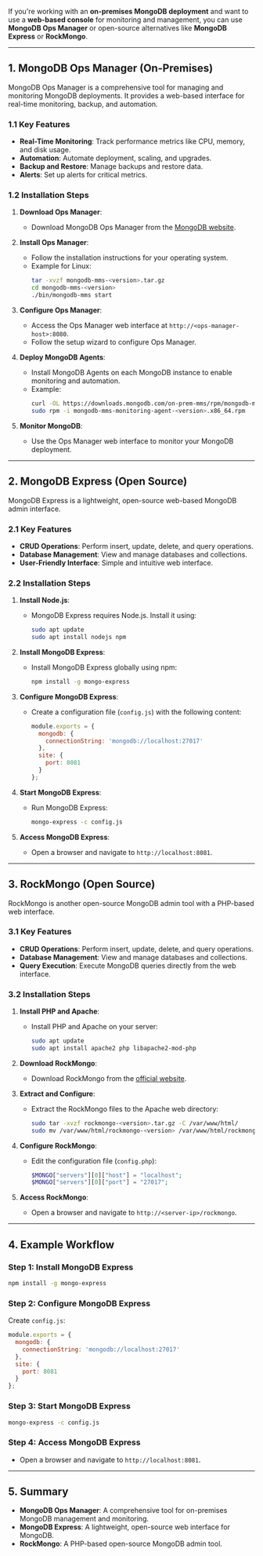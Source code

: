 If you're working with an **on-premises MongoDB deployment** and want to use a **web-based console** for monitoring and management, you can use **MongoDB Ops Manager** or open-source alternatives like **MongoDB Express** or **RockMongo**. 

---

## **1. MongoDB Ops Manager (On-Premises)**
MongoDB Ops Manager is a comprehensive tool for managing and monitoring MongoDB deployments. It provides a web-based interface for real-time monitoring, backup, and automation.

### **1.1 Key Features**
- **Real-Time Monitoring**: Track performance metrics like CPU, memory, and disk usage.
- **Automation**: Automate deployment, scaling, and upgrades.
- **Backup and Restore**: Manage backups and restore data.
- **Alerts**: Set up alerts for critical metrics.

### **1.2 Installation Steps**
1. **Download Ops Manager**:
   - Download MongoDB Ops Manager from the [MongoDB website](https://www.mongodb.com/try/download/ops-manager).

2. **Install Ops Manager**:
   - Follow the installation instructions for your operating system.
   - Example for Linux:
     ```bash
     tar -xvzf mongodb-mms-<version>.tar.gz
     cd mongodb-mms-<version>
     ./bin/mongodb-mms start
     ```

3. **Configure Ops Manager**:
   - Access the Ops Manager web interface at `http://<ops-manager-host>:8080`.
   - Follow the setup wizard to configure Ops Manager.

4. **Deploy MongoDB Agents**:
   - Install MongoDB Agents on each MongoDB instance to enable monitoring and automation.
   - Example:
     ```bash
     curl -OL https://downloads.mongodb.com/on-prem-mms/rpm/mongodb-mms-monitoring-agent-<version>.x86_64.rpm
     sudo rpm -i mongodb-mms-monitoring-agent-<version>.x86_64.rpm
     ```

5. **Monitor MongoDB**:
   - Use the Ops Manager web interface to monitor your MongoDB deployment.

---

## **2. MongoDB Express (Open Source)**
MongoDB Express is a lightweight, open-source web-based MongoDB admin interface.

### **2.1 Key Features**
- **CRUD Operations**: Perform insert, update, delete, and query operations.
- **Database Management**: View and manage databases and collections.
- **User-Friendly Interface**: Simple and intuitive web interface.

### **2.2 Installation Steps**
1. **Install Node.js**:
   - MongoDB Express requires Node.js. Install it using:
     ```bash
     sudo apt update
     sudo apt install nodejs npm
     ```

2. **Install MongoDB Express**:
   - Install MongoDB Express globally using npm:
     ```bash
     npm install -g mongo-express
     ```

3. **Configure MongoDB Express**:
   - Create a configuration file (`config.js`) with the following content:
     ```javascript
     module.exports = {
       mongodb: {
         connectionString: 'mongodb://localhost:27017'
       },
       site: {
         port: 8081
       }
     };
     ```

4. **Start MongoDB Express**:
   - Run MongoDB Express:
     ```bash
     mongo-express -c config.js
     ```

5. **Access MongoDB Express**:
   - Open a browser and navigate to `http://localhost:8081`.

---

## **3. RockMongo (Open Source)**
RockMongo is another open-source MongoDB admin tool with a PHP-based web interface.

### **3.1 Key Features**
- **CRUD Operations**: Perform insert, update, delete, and query operations.
- **Database Management**: View and manage databases and collections.
- **Query Execution**: Execute MongoDB queries directly from the web interface.

### **3.2 Installation Steps**
1. **Install PHP and Apache**:
   - Install PHP and Apache on your server:
     ```bash
     sudo apt update
     sudo apt install apache2 php libapache2-mod-php
     ```

2. **Download RockMongo**:
   - Download RockMongo from the [official website](https://rockmongo.com/).

3. **Extract and Configure**:
   - Extract the RockMongo files to the Apache web directory:
     ```bash
     sudo tar -xvzf rockmongo-<version>.tar.gz -C /var/www/html/
     sudo mv /var/www/html/rockmongo-<version> /var/www/html/rockmongo
     ```

4. **Configure RockMongo**:
   - Edit the configuration file (`config.php`):
     ```php
     $MONGO["servers"][0]["host"] = "localhost";
     $MONGO["servers"][0]["port"] = "27017";
     ```

5. **Access RockMongo**:
   - Open a browser and navigate to `http://<server-ip>/rockmongo`.

---

## **4. Example Workflow**
### **Step 1: Install MongoDB Express**
```bash
npm install -g mongo-express
```

### **Step 2: Configure MongoDB Express**
Create `config.js`:
```javascript
module.exports = {
  mongodb: {
    connectionString: 'mongodb://localhost:27017'
  },
  site: {
    port: 8081
  }
};
```

### **Step 3: Start MongoDB Express**
```bash
mongo-express -c config.js
```

### **Step 4: Access MongoDB Express**
- Open a browser and navigate to `http://localhost:8081`.

---

## **5. Summary**
- **MongoDB Ops Manager**: A comprehensive tool for on-premises MongoDB management and monitoring.
- **MongoDB Express**: A lightweight, open-source web interface for MongoDB.
- **RockMongo**: A PHP-based open-source MongoDB admin tool.

